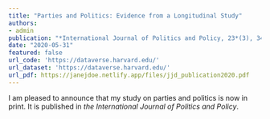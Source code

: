 ```yaml
---
title: "Parties and Politics: Evidence from a Longitudinal Study"
authors:
- admin
publication: "*International Journal of Politics and Policy, 23*(3), 34--57"
date: "2020-05-31"
featured: false
url_code: 'https://dataverse.harvard.edu/'
url_dataset: 'https://dataverse.harvard.edu/'
url_pdf: https://janejdoe.netlify.app/files/jjd_publication2020.pdf
---
```


I am pleased to announce that my study on parties and politics is now in print. It is published in *the International Journal of Politics and Policy*.